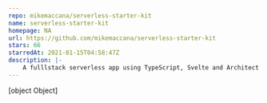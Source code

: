 ```yaml
---
repo: mikemaccana/serverless-starter-kit
name: serverless-starter-kit
homepage: NA
url: https://github.com/mikemaccana/serverless-starter-kit
stars: 66
starredAt: 2021-01-15T04:58:47Z
description: |-
    A fulllstack serverless app using TypeScript, Svelte and Architect Serverless
---
```


[object Object]

